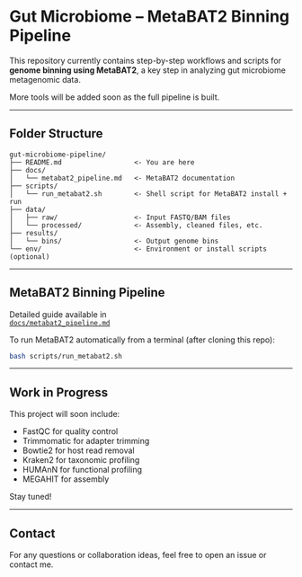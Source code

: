 # Gut Microbiome – MetaBAT2 Binning Pipeline

This repository currently contains step-by-step workflows and scripts for **genome binning using MetaBAT2**, a key step in analyzing gut microbiome metagenomic data.

More tools will be added soon as the full pipeline is built.

---

## Folder Structure

```
gut-microbiome-pipeline/
├── README.md                  <- You are here
├── docs/
│   └── metabat2_pipeline.md   <- MetaBAT2 documentation
├── scripts/
│   └── run_metabat2.sh        <- Shell script for MetaBAT2 install + run
├── data/
│   ├── raw/                   <- Input FASTQ/BAM files
│   └── processed/             <- Assembly, cleaned files, etc.
├── results/
│   └── bins/                  <- Output genome bins
└── env/                       <- Environment or install scripts (optional)
```

---

## MetaBAT2 Binning Pipeline

Detailed guide available in  
[`docs/metabat2_pipeline.md`](docs/metabat2_pipeline.md)

To run MetaBAT2 automatically from a terminal (after cloning this repo):

```bash
bash scripts/run_metabat2.sh
```

---

## Work in Progress

This project will soon include:
- FastQC for quality control
- Trimmomatic for adapter trimming
- Bowtie2 for host read removal
- Kraken2 for taxonomic profiling
- HUMAnN for functional profiling
- MEGAHIT for assembly

Stay tuned!

---

## Contact

For any questions or collaboration ideas, feel free to open an issue or contact me.
```
